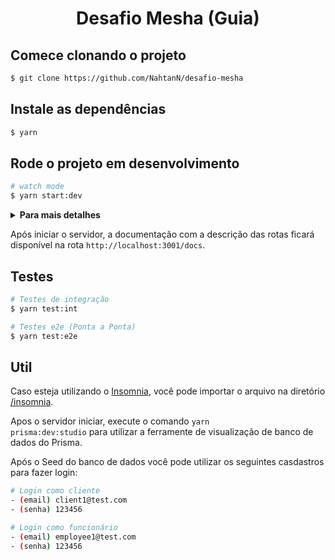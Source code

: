<h1 align="center">Desafio Mesha (Guia)</h1>

## Comece clonando o projeto

```bash
$ git clone https://github.com/NahtanN/desafio-mesha
```

## Instale as dependências

```bash
$ yarn
```

## Rode o projeto em desenvolvimento

```bash
# watch mode
$ yarn start:dev
```

  <details>
      <summary><strong>Para mais detalhes</strong></summary>
      <p>Esse comando será responsável por orquestrar todo o seu ambiente de desenvolvimento. Ele executará os seguintes comandos</p>

```bash
# Instãncia um docker container e mantem em execução no background
$ services:up

# (services:up)
$ docker-compose -f infra/docker-compose.development.yml up -d
```

```bash
# Executa os camandos do Prisma
$ yarn prisma:dev:start

# (prisma:dev:start) Faz o deploy das Migrations e executa o comando de Seed do banco de dados
$ dotenv -e .env.development -- npx prisma migrate deploy && yarn prisma:dev:seed

# (prisma:dev:seed) Comando de Seed do banco de dados
$ dotenv -e .env.development -- npx prisma db seed
```

```bash
# Inicia o servidor em Watch Mode
$ dotenv -v NODE_ENV=development -e .env.development -- nest start --watch
```

</details>

<p>Após iniciar o servidor, a documentação com a descrição das rotas ficará disponível na rota <code>http://localhost:3001/docs</code>.</p>

## Testes

```bash
# Testes de integração
$ yarn test:int

# Testes e2e (Ponta a Ponta)
$ yarn test:e2e
```

## Util

Caso esteja utilizando o [Insomnia](https://insomnia.rest/), você pode importar o arquivo na diretório [/insomnia](https://github.com/NahtanN/desafio-mesha/tree/master/insomnia).

Apos o servidor iniciar, execute o comando <code>yarn prisma:dev:studio</code> para utilizar a ferramente de visualização de banco de dados do Prisma.

Após o Seed do banco de dados você pode utilizar os seguintes casdastros para fazer login:

```bash
# Login como cliente
- (email) client1@test.com
- (senha) 123456

# Login como funcionário
- (email) employee1@test.com
- (senha) 123456
```
